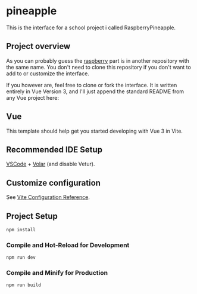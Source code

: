 # pineapple

This is the interface for a school project i called RaspberryPineapple.

## Project overview

As you can probably guess the [raspberry](https://github.com/5N41P4/raspberry) part is in another repository with the same name. You don't need to clone this repository if you don't want to add to or customize the interface.

If you however are, feel free to clone or fork the interface. It is written entirely in Vue Version 3, and I'll just append the standard README from any Vue project here:

## Vue

This template should help get you started developing with Vue 3 in Vite.

## Recommended IDE Setup

[VSCode](https://code.visualstudio.com/) + [Volar](https://marketplace.visualstudio.com/items?itemName=Vue.volar) (and disable Vetur).

## Customize configuration

See [Vite Configuration Reference](https://vitejs.dev/config/).

## Project Setup

```sh
npm install
```

### Compile and Hot-Reload for Development

```sh
npm run dev
```

### Compile and Minify for Production

```sh
npm run build
```
